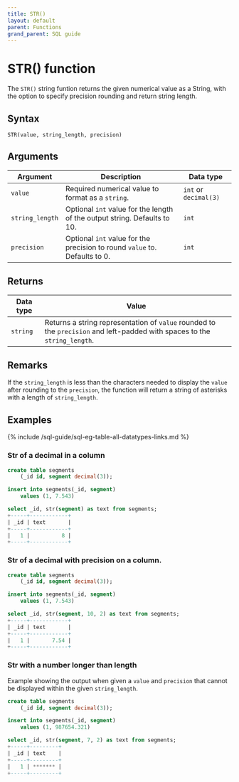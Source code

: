 ```yaml
---
title: STR()
layout: default
parent: Functions
grand_parent: SQL guide
---
```


# STR() function

The `STR()` string funtion returns the given numerical value as a String, with the option to specify precision rounding and return string length.

## Syntax

```
STR(value, string_length, precision)
```

## Arguments


| Argument | Description | Data type |
|---|---|---|
| `value` | Required numerical value to format as a `string`. | `int` or `decimal(3)` |
| `string_length` | Optional `int` value for the length of the output string. Defaults to 10. | `int` |
| `precision` | Optional `int` value for the precision to round `value` to. Defaults to 0. | `int` |


## Returns

| Data type | Value |
|---|---|
| `string` | Returns a string representation of `value` rounded to the `precision` and left-padded with spaces to the `string_length`. |

## Remarks
If the `string_length` is less than the characters needed to display the `value` after rounding to the `precision`, the function will return a string of asterisks with a length of `string_length`.

## Examples

{% include /sql-guide/sql-eg-table-all-datatypes-links.md %}

### Str of a decimal in a column

```sql
create table segments
    (_id id, segment decimal(3));

insert into segments(_id, segment)
    values (1, 7.543)

select _id, str(segment) as text from segments;
+-----+------------+
| _id | text       |
+-----+------------+
|   1 |          8 |
+-----+------------+
```

### Str of a decimal with precision on a column.

```sql
create table segments
    (_id id, segment decimal(3));

insert into segments(_id, segment)
    values (1, 7.543)

select _id, str(segment, 10, 2) as text from segments;
+-----+------------+
| _id | text       |
+-----+------------+
|   1 |       7.54 |
+-----+------------+
```

### Str with a number longer than length
Example showing the output when given a `value` and `precision` that cannot be displayed within the given `string_length`.

```sql
create table segments
    (_id id, segment decimal(3));

insert into segments(_id, segment)
    values (1, 987654.321)

select _id, str(segment, 7, 2) as text from segments;
+-----+---------+
| _id | text    |
+-----+---------+
|   1 | ******* |
+-----+---------+
```
